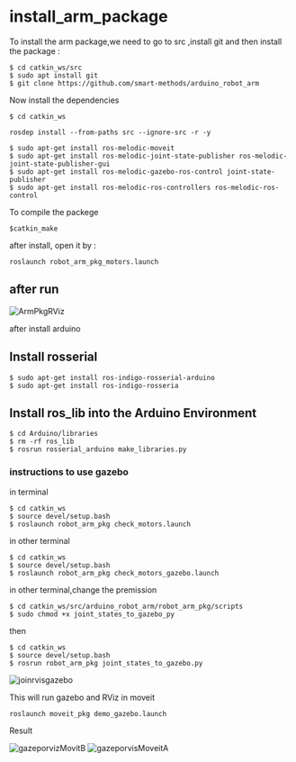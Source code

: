 # install_arm_package
To install the arm package,we need to go to src ,install git and then install the package :
```
$ cd catkin_ws/src
$ sudo apt install git
$ git clone https://github.com/smart-methods/arduino_robot_arm
```
Now install the dependencies 
```
$ cd catkin_ws
```
```
rosdep install --from-paths src --ignore-src -r -y
```
```
$ sudo apt-get install ros-melodic-moveit
$ sudo apt-get install ros-melodic-joint-state-publisher ros-melodic-joint-state-publisher-gui
$ sudo apt-get install ros-melodic-gazebo-ros-control joint-state-publisher
$ sudo apt-get install ros-melodic-ros-controllers ros-melodic-ros-control
```
To compile the packege
```
$catkin_make
```
after install, open it by :
```
roslaunch robot_arm_pkg_motors.launch
```
## after run
![ArmPkgRViz](https://user-images.githubusercontent.com/85634104/122269436-e03f2780-cee5-11eb-9ad0-939f7e628bbb.png)


after install arduino

## Install rosserial
```
$ sudo apt-get install ros-indigo-rosserial-arduino
$ sudo apt-get install ros-indigo-rosseria
```
## Install ros_lib into the Arduino Environment
```
$ cd Arduino/libraries
$ rm -rf ros_lib
$ rosrun rosserial_arduino make_libraries.py
```
### instructions to use gazebo
in terminal
```
$ cd catkin_ws
$ source devel/setup.bash
$ roslaunch robot_arm_pkg check_motors.launch
```
in other terminal 
```
$ cd catkin_ws
$ source devel/setup.bash
$ roslaunch robot_arm_pkg check_motors_gazebo.launch
```
in other terminal,change the premission
```
$ cd catkin_ws/src/arduino_robot_arm/robot_arm_pkg/scripts
$ sudo chmod +x joint_states_to_gazebo_py
```
then 
```
$ cd catkin_ws
$ source devel/setup.bash
$ rosrun robot_arm_pkg joint_states_to_gazebo.py
```
![joinrvisgazebo](https://user-images.githubusercontent.com/85634104/122645046-df460a00-d120-11eb-94d7-2c6c6837da52.png)

This will run gazebo and RViz in moveit
```
roslaunch moveit_pkg demo_gazebo.launch
```

Result

![gazeporvizMovitB](https://user-images.githubusercontent.com/85634104/122688187-7d21fd80-d223-11eb-82db-2e7ac440f7e6.png)
![gazeporvisMoveitA](https://user-images.githubusercontent.com/85634104/122688255-e86bcf80-d223-11eb-9ee4-9a1ff9bc7edb.png)


